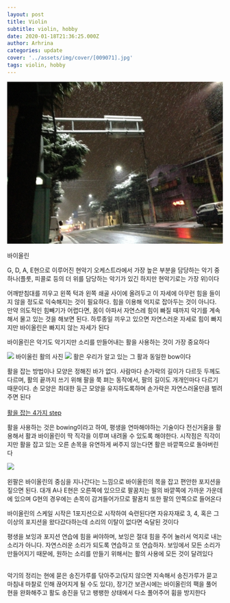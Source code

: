 ```yaml
---
layout: post
title: Violin
subtitle: violin, hobby
date: 2020-01-18T21:36:25.000Z
author: Arhrina
categories: update
cover: '../assets/img/cover/[009071].jpg'
tags: violin, hobby
---
```


<img src="https://github.com/arhrina/arhrina.github.io/blob/master/assets/img/cover/[009071].jpg?raw=true">

바이올린

G, D, A, E현으로 이루어진 현악기
오케스트라에서 가장 높은 부분을 담당하는 악기 중 하나(플룻, 피콜로 등의 더 위를 담당하는 악기가 있긴 하지만 현악기로는 가장 위)이다

어깨받침대를 끼우고 왼쪽 턱과 왼쪽 쇄골 사이에 올려두고 이 자세에 아무런 힘을 들이지 않을 정도로 익숙해지는 것이 필요하다. 힘을 이용해 억지로 잡아두는 것이 아니다. 만약 의도적인 힘빼기가 어렵다면, 몸이 아파서 자연스레 힘이 빠질 때까지 악기를 계속해서 물고 있는 것을 해보면 된다. 하루종일 끼우고 있으면 자연스러운 자세로 힘이 빠지지만 바이올린은 빠지지 않는 자세가 된다



바이올린은 악기도 악기지만 소리를 만들어내는 활을 사용하는 것이 가장 중요하다

<img src="https://www.violet-wands.com/wp-content/uploads/2018/01/Luta-violin-bow-1.jpg">
바이올린 활의 사진


<img src="https://cdn11.bigcommerce.com/s-k7wlr7szna/images/stencil/1280x1280/products/6833/10089/apih1klrz__41581.1531428540.jpg?c=2&imbypass=on">
활은 우리가 알고 있는 그 활과 동일한 bow이다


활을 잡는 방법이나 모양은 정해진 바가 없다. 사람마다 손가락의 길이가 다르듯 두께도 다르며, 활의 끝까지 쓰기 위해 팔을 쭉 펴는 동작에서, 팔의 길이도 개개인마다 다르기 때문이다. 손 모양은 최대한 둥근 모양을 유지하도록하며 손가락은 자연스러울만큼 벌려주면 된다<br><br>
<a href="https://www.wikihow.com/Hold-a-Bow">활을 잡는 4가지 step</a>


활을 사용하는 것은 bowing이라고 하여, 평생을 연마해야하는 기술이다
전신거울을 활용해서 활과 바이올린이 딱 직각을 이루며 내려올 수 있도록 해야한다. 시작점은 직각이지만 활을 잡고 있는 오른 손목을 유연하게 써주지 않는다면 활은 바깥쪽으로 돌아버린다

<img src="https://w.namu.la/s/d40a816b5de819b27f204b5fa43d75d9416a859057f145b256d9b93d3b33a1ecc0efb580134023825fe3dd38e60077cd6be3208815649ac99eb14d3ec584b3e6f8622444483e0fec704369684ce6f2dc92c6031206ab547beea95ca69551d16ffab253747cedd1ba6883292fa4a87ee2">

왼팔은 바이올린의 중심을 지나간다는 느낌으로 바이올린의 목을 잡고 편안한 포지션을 짚으면 된다. 대개 A나 E현은 오른쪽에 있으므로 팔꿈치는 팔의 바깥쪽에 가까운 가운데에 있으며 G현의 경우에는 손목이 감겨들어가므로 팔꿈치 또한 팔의 안쪽으로 들어온다

바이올린의 스케일 시작은 1포지션으로 시작하여 숙련된다면 자유자재로 3, 4, 혹은 그 이상의 포지션을 왔다갔다하는데 소리의 이탈이 없다면 숙달된 것이다



평생을 보잉과 포지션 연습에 힘을 써야하며, 보잉은 절대 힘을 주어 눌러서 억지로 내는 소리가 아니다. 자연스러운 소리가 되도록 연습하고 또 연습하자. 보잉에서 모든 소리가 만들어지기 때문에, 원하는 소리를 만들기 위해서는 활의 사용에 모든 것이 달려있다<br><br>

악기의 정리는 현에 묻은 송진가루를 닦아주고(닦지 않으면 지속해서 송진가루가 묻고 마침내 마찰로 인해 끊어지게 될 수도 있다), 장기간 보관시에는 바이올린의 팩을 풀어 현을 완화해주고 활도 송진을 닦고 팽팽한 상태에서 다소 풀어주어 휨을 방지한다
